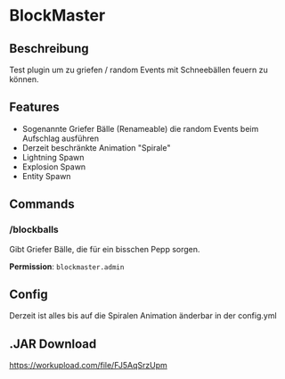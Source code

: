 # BlockMaster
 
## Beschreibung
Test plugin um zu griefen / random Events mit Schneebällen feuern zu können.
 
## Features
- Sogenannte Griefer Bälle (Renameable) die random Events beim Aufschlag ausführen
- Derzeit beschränkte Animation "Spirale"
- Lightning Spawn
- Explosion Spawn
- Entity Spawn
 
## Commands
### /blockballs
Gibt Griefer Bälle, die für ein bisschen Pepp sorgen.
 
**Permission**: `blockmaster.admin`
 
## Config
Derzeit ist alles bis auf die Spiralen Animation änderbar in der config.yml

## .JAR Download
https://workupload.com/file/FJ5AqSrzUpm
 

